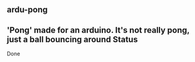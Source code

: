 ardu-pong
---
'Pong' made for an arduino. It's not really pong, just a ball bouncing around
Status
---
Done
